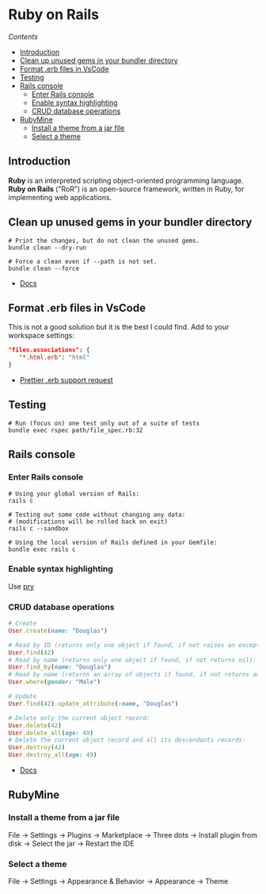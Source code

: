 # Ruby on Rails

*Contents*
<!-- START doctoc generated TOC please keep comment here to allow auto update -->
<!-- DON'T EDIT THIS SECTION, INSTEAD RE-RUN doctoc TO UPDATE -->
<!-- generated with [DocToc](https://github.com/thlorenz/doctoc) -->

- [Introduction](#introduction)
- [Clean up unused gems in your bundler directory](#clean-up-unused-gems-in-your-bundler-directory)
- [Format .erb files in VsCode](#format-erb-files-in-vscode)
- [Testing](#testing)
- [Rails console](#rails-console)
  - [Enter Rails console](#enter-rails-console)
  - [Enable syntax highlighting](#enable-syntax-highlighting)
  - [CRUD database operations](#crud-database-operations)
- [RubyMine](#rubymine)
  - [Install a theme from a jar file](#install-a-theme-from-a-jar-file)
  - [Select a theme](#select-a-theme)

<!-- END doctoc generated TOC please keep comment here to allow auto update -->

## Introduction

**Ruby** is an interpreted scripting object-oriented programming language. **Ruby on Rails** ("RoR") is an open-source framework, written in Ruby, for implementing web applications.

## Clean up unused gems in your bundler directory

```shell
# Print the changes, but do not clean the unused gems.
bundle clean --dry-run

# Force a clean even if --path is not set.
bundle clean --force
```

- [Docs](https://bundler.io/man/bundle-clean.1.html)


## Format .erb files in VsCode

This is not a good solution but it is the best I could find.
Add to your workspace settings:
```json
"files.associations": {
   "*.html.erb": "html"
}
```

- [Prettier .erb support request](https://github.com/prettier/plugin-ruby/issues/371)

## Testing

```shell
# Run (focus on) one test only out of a suite of tests
bundle exec rspec path/file_spec.rb:32
```

## Rails console

### Enter Rails console

```shell
# Using your global version of Rails:
rails c

# Testing out some code without changing any data:
# (modifications will be rolled back on exit)
rails c --sandbox

# Using the local version of Rails defined in your Gemfile:
bundle exec rails c
```

### Enable syntax highlighting

Use [pry](https://github.com/pry/pry)

### CRUD database operations

```ruby
# Create
User.create(name: "Douglas")

# Read by ID (returns only one object if found, if not raises an exception):
User.find(42)
# Read by name (returns only one object if found, if not returns nil):
User.find_by(name: "Douglas")
# Read by name (returns an array of objects if found, if not returns an empty array):
User.where(gender: "Male")

# Update
User.find(42).update_attribute(:name, "Douglas")

# Delete only the current object record:
User.delete(42)
User.delete_all(age: 49)
# Delete the current object record and all its descendants records:
User.destroy(42)
User.destroy_all(age: 49)
```

- [Docs](https://www.rubydoc.info/docs/rails/4.1.7/ActiveRecord/Relation)

## RubyMine

### Install a theme from a jar file

File → Settings → Plugins → Marketplace → Three dots → Install plugin from disk → Select the jar → Restart the IDE

### Select a theme

File → Settings → Appearance & Behavior → Appearance → Theme